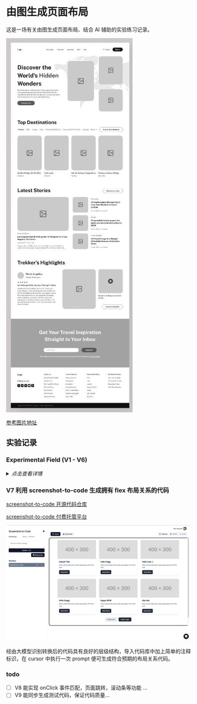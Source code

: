 # 由图生成页面布局

这是一场有关由图生成页面布局、结合 AI 辅助的实验练习记录。

!['网图参考'](./public/readme/website-layout.jpg)

[参考图片地址](https://www.pinterest.com/pin/125045327150378894/)

## 实验记录

### Experimental Field (V1 - V6)

<details>
<summary><i>点击查看详情</i></summary>

### V1 手动辅助线引导 + 对话调整最终效果

<details>
<summary><i>点击查看详情</i></summary>

!['辅助线引导'](./public/readme/layout-with-auxiliary-line.jpg)

- 根据经验手动绘制辅助线，示意定位，并将完整目标图作为输入，告知 AI 最终生成目标（但此刻暂停生成，仅作为参考信息录入）
- 根据经验截取局部，以组件为单位，要求 AI 根据图示布局生成相应代码
- 图片所不能直接暴露出的动态效果（例如横向滚动、纵向滚动等需求）作为补充信息录入

</details>

### V2 figma 信息导入

<details>
<summary><i>点击查看详情</i></summary>

> 目标是能生成更精准的样式

!['figma信息导入'](./public/readme/group-in-figma.jpg)

在 figma 中根据开发过程的嵌套思路（flex 布局，嵌套等），将目标图分组，并设置好组名，方便后续导入。 通过 figma 插件，生成基础的组件代码和组件样式（此时仍包含部分不想要的样式和元素例如 absolute, svg 等）

!['figma插件'](./public/readme/figma-to-code.jpg)

将 figma 中绘制的目标布局以图片形式录入，并导入代码组件，要求 AI 根据目标样式，替换掉现有代码中不想要的样式和元素例如 absolute, svg 等，例如：

> 根据图示布局以及现有各元素的嵌套层级，修改当前代码，要求：
>
> 1. 忽略背景的宽度、高度设置；
> 2. 移除现有代码中的 svg 元素；
> 3. 移除现有代码中的 absolute 样式设置。根据目标布局，用 flexbox 实现；
> 4. 用 mui 组件替换代码中的基础 html 元素；
> 5. 注意保持现有样式中的圆角、宽高、间距、字号、渐变等样式；
> 6. 替换图片 placeholder 为 public 文件夹下 goooose18.jpg;
> 7. 移除作为分区提示的背景色块；

注意可能出现的问题：

- 布局的解决思路不止一种，一键生成最终理想的 flex 布局的结果所需要的额外描述，不如直接自己写
- 有的地方需要 absolute 布局，一键替换可能会导致理想代码被排除

---

存在一定对应逻辑关系的区块子项布局排版：

!['存在一定对应逻辑关系的区块子项布局排版'](./public/readme/group-in-figma-v2.jpg)

> 最后 移除作为分区提示的 **背景色块** 和 **辅助线** ；

</details>

### V3 figma 布局关系导入 + 代码库 common ui 组件匹配

<details>
<summary><i>点击查看详情</i></summary>

> 目标是更好的管理相关样式，遵守一定的设计规律

!['简化版 figma 布局关系'](./public/readme/group-in-figma-v3.jpg)
!['简化版 figma 布局关系 + 有层级 common ui 组件匹配'](./public/readme/group-in-figma-v3-01.jpg)

在使用 cursor 对代码进行样式优化时，将代码库中的 ui 组件作为参考文件导入。

**如果对应 ui 文件没有进行导入的话，也无法进行正常识别。**

快捷操作：

`shift + ctrl` 批量选中，`右键` 选择导入文件至 cursor chat。

!['快捷操作'](./public/readme/add-relative-files.jpg)

!['代码库 common ui 组件匹配'](./public/readme/figma-with-codebase.jpg)

> 1. 优先寻找代码库中匹配的 UI 组件；（此行优先）
> 2. 用 mui 组件替换代码中的基础 html 元素；

样式以组件为单位进行替换，整体布局需要额外的局部微调。

</details>

### V4 figma 布局关系导入 + 代码库 common ui 组件匹配 + json 图文匹配

<details>
<summary><i>点击查看详情</i></summary>

!['简化版 figma 布局关系 + 组件库组件匹配 + 常量图文匹配'](./public/readme/group-in-figma-v4.jpg)

figma 的信息导入能提供一定的布局生成上的指导。常量图文数据相较于 figma 提供的 data-layer 数据，能提供更精准的组件匹配上的指导。

当 figma 信息出现表意不明的情况：如图中所示 description 出现了多次且参考填充内容均是 xxx，根据 AI 生成测试验证，description 的内容填充和组件匹配会**根据提供的参考常量图文的顺序进行填充替换**。

!['prompt 优化'](./public/readme/v4-chat.jpg)

> 根据当前的元素嵌套层级及 data-layer 标记，修改 xxx.tsx 当前代码，要求：
>
> 1. 忽略背景的宽度、高度设置；
> 2. 移除现有代码中的 absolute 样式设置。根据目标布局，用 flexbox 实现；
> 3. 根据提供的 V4.ts 文件内容替换图文；
> 4. 参考当前图文，优先寻找代码库中匹配的 UI 组件；
> 5. 如果 svg 元素可以用 mui 组件替换，请替换；
> 6. 用 mui 组件替换代码中的 html 元素；
> 7. 移除作为分区提示的背景色块和辅助线；

!['有绝对定位的元素时的参考 prompt '](./public/readme/v4-chat-01.jpg)

一些特殊的复杂的样式效果（例如局部强调色、渐变色、文字截断、透明度效果等），需要额外补充说明。

</details>

### V5 figma 组件导出生成 ui 组件 + 代码库常量文件存储 prompt

<details>
<summary><i>点击查看详情</i></summary>

[100 card design templates UI kit](https://www.figma.com/community/file/1097964499926853798)

!['figma ui 组件包'](./public/readme/figma-ui-kit.jpg)

> 根据现有各元素的嵌套层级，修改当前代码，要求：
>
> 1. 将此段代码根据最外层的 div 抽成组件，并支持传参；
> 2. 如果不存在 absolute 布局，则跳过此条指令。存在 absolute 布局，则移除现有代码中的 absolute 样式设置，根据目标布局，用 flexbox 实现;
> 3. 保持当前元素样式；
> 4. 用 mui 组件替换代码中基础 html 元素；
> 5. 以步骤 4 的结果为基准，用 mui card 组件进行替换。

此段 prompt 可以对多个组件同时进行操作（个人尝试最多 4 个，代码约 800 行）。但存在问题：

- 如果组件中存在绝对定位的元素，例如图片上方悬浮的固定 tag 或 button，会在第 2 步中被移除，替换成冗余的 flex 布局。
- 直接用 mui card 组件进行替换，有可能导致样式异常。
- 部分 sx 样式设置失效，需查看具体的 mui 文档查看样式设置：

  - 例如：

    ```typescript
    <TextField
      variant="outlined"
      placeholder="Enter your email"
      slotProps={{
        input: {
          sx: {
            borderRadius: "50px",
            bgcolor: "white",
          },
        },
      }}
    />

    // 在 mui 的 textField 组件中，input 样式需要使用 slotProps.input.sx 来设置样式，而不是直接在组件中设置。
    ```

!['figma 只提供 layout 信息'](./public/readme/figma-only-layout.jpg)

!['prompt layout- UI 匹配'](./public/readme/long-file-details.jpg)

> 当只利用 figma 的布局信息，剩余信息全部由代码库中常量文件提供并作为代码组件指引时：
>
> - prompt 的指引不明（指示词包含代词例如 “当前、此项”），匹配错误的概率高；
> - 同样的 prompt 语句，执行顺序不同，结果不同；
> - 与大模型的选择有关，但何种 prompt 语句能更好的引导大模型生成更符合预期的结果，需要更多的实验。
> - 一键生成需要很精准的 prompt 指引，而这引申出来的是对执行逻辑的高度清晰化。而且在一步步的 prompt 指引中，每一步都可能产生差错需要微调。是否追求一键生成目标效果，投入产出比如何，有待考量。

**可以通过 prompt 常量分步执行。**

!['代码库常量文件存储 prompt'](./public/readme/separate-prompt.jpg)

</details>

### V6 figma design system 设计系统导出

开源的 figma design system 设计系统， 作为本次练习参考。

[woop free design system](https://www.figma.com/community/file/1096735018562561482)

!['woop free design system'](./public/readme/figma-design-system.jpg)

根据设计系统抽取的组件具有多项可传参项。

!['v6-figma'](./public/readme/v6-figma-pair-with-tsx.jpg)

在 figma 中仅提供了区域布局信息，而在对应的传参图文信息中，提供了组件的各项可传参项。在 **布局-图文** 中优先达成匹配，在 **图文-代码** 中进行信息传递。

最终输出效果：

!['v6-output'](./public/readme/v6-output.jpg)

> 可以考虑利用 email template 来生成可以展示 layout 布局信息的 html

</details>



### V7 利用 screenshot-to-code 生成拥有 flex 布局关系的代码

[screenshot-to-code 开源代码仓库](https://github.com/abi/screenshot-to-code)


[screenshot-to-code 付费托管平台](https://screenshottocode.com/)

![screenshot-to-code 网页](/public/readme/v7/screenshot-to-code.jpg)

经由大模型识别转换后的代码具有良好的层级结构，导入代码库中加上简单的注释标识，在 cursor 中执行一次 prompt 便可生成符合预期的布局关系代码。

### todo

- [ ] V8 能实现 onClick 事件匹配，页面跳转，滚动条等功能 ...
- [ ] V9 能同步生成测试代码，保证代码质量...
